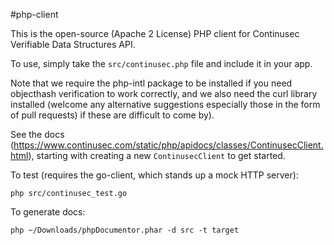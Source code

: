 #php-client

This is the open-source (Apache 2 License) PHP client for Continusec Verifiable Data Structures API.

To use, simply take the `src/continusec.php` file and include it in your app.

Note that we require the php-intl package to be installed if you need objecthash verification to work correctly, and we also need the curl library installed (welcome any alternative suggestions especially those in the form of pull requests) if these are difficult to come by).

See the docs (https://www.continusec.com/static/php/apidocs/classes/ContinusecClient.html), starting with creating a new `ContinusecClient` to get started.

To test (requires the go-client, which stands up a mock HTTP server):

`php src/continusec_test.go`

To generate docs:

`php ~/Downloads/phpDocumentor.phar -d src -t target`

